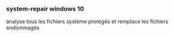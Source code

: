 ### system-repair windows 10 
analyse tous les fichiers système protégés et remplace les fichiers endommagés
